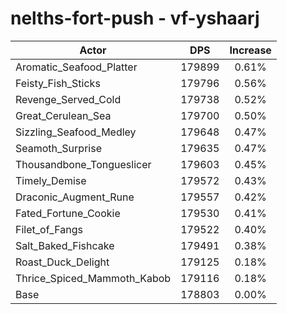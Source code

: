# nelths-fort-push - vf-yshaarj
| Actor | DPS | Increase |
|---|:---:|:---:|
|Aromatic_Seafood_Platter|179899|0.61%|
|Feisty_Fish_Sticks|179796|0.56%|
|Revenge_Served_Cold|179738|0.52%|
|Great_Cerulean_Sea|179700|0.50%|
|Sizzling_Seafood_Medley|179648|0.47%|
|Seamoth_Surprise|179635|0.47%|
|Thousandbone_Tongueslicer|179603|0.45%|
|Timely_Demise|179572|0.43%|
|Draconic_Augment_Rune|179557|0.42%|
|Fated_Fortune_Cookie|179530|0.41%|
|Filet_of_Fangs|179522|0.40%|
|Salt_Baked_Fishcake|179491|0.38%|
|Roast_Duck_Delight|179125|0.18%|
|Thrice_Spiced_Mammoth_Kabob|179116|0.18%|
|Base|178803|0.00%|
